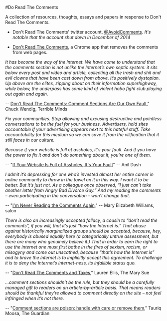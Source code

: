 #Do Read The Comments

A collection of resources, thoughts, essays and papers in response to Don't Read The Comments. 

* Don't Read The Comments' twitter account, [@AvoidComments](https://twitter.com/avoidcomments). *It's notable that the account shut down in December of 2014*

* [Don't Read The Comments](https://chrome.google.com/webstore/detail/dont-read-the-comments/nlhmhpppjnlbdfgebinkgjiljipnejbe?hl=en"), a Chrome app that removes the comments from web pages.


*It has become the way of the Internet. We have come to understand that the comments section is not unlike the Internet’s own septic system: it sits below every post and video and article, collecting all the trash and shit and evil clowns that have been cast down from above. It’s positively dystopian. Up above are the elites, zipping about on their information superhighway, while below, the underpass has some kind of violent hobo fight club playing out again and again.* 

-- [Don't Read The Comments: Comment Sections Are Our Own Fault](http://terribleminds.com/ramble/2015/04/21/dont-read-the-comments-comment-sections-are-our-own-fault/)," Chuck Wendig, Terrible Minds

*Fix your communities. Stop allowing and excusing destructive and pointless conversations to be the fuel for your business. Advertisers, hold sites accountable if your advertising appears next to this hateful stuff. Take accountability for this medium so we can save it from the vilification that it still faces in our culture.*

*Because if your website is full of assholes, it's your fault. And if you have the power to fix it and don't do something about it, you're one of them.*

-- "[If Your Website Is Full of Assholes, It's Your Fault](http://dashes.com/anil/2011/07/if-your-websites-full-of-assholes-its-your-fault.html)" -- Anil Dash  

*I admit it’s depressing for one who’s invested almost her entire career in online community to throw in the towel on it in this way. I want it to be better. But it’s just not. As a colleague once observed, “I just can’t take another letter from Angry Bad Divorce Guy.” And my reading the comments – even participating in the conversation – won’t change that.*

-- "[I'm Never Reading the Comments Again](http://www.salon.com/2012/10/25/im_never_reading_the_comments_again/)," -- Mary Elizabeth Williams, salon

*There is also an increasingly accepted fallacy, a cousin to “don’t read the comments”, if you will, that it’s just “how the Internet is.” That abuse against historically marginalized groups should be accepted, because, hey, everybody is abused equally here (a categorically untrue assessment, but there are many who genuinely believe it.) That in order to earn the right to use the internet one must first bathe in the fires of sexism, racism, or misogyny and come out unscathed, because “that’s how the Internet is” and to brave the Internet is to implicitly accept this agreement. To challenge it is to deny the Internet’s Internet-ness, its infallible status quo.*

-- "[Don't Read The Comments and Taxes](http://www.themarysue.com/dont-read-the-comments/)," Lauren Ellis, The Mary Sue

*...comment sections shouldn’t be the rule, but they should be a carefully managed gift to readers on an article-by-article basis. That means readers should be thankful they’re allowed to comment directly on the site – not feel infringed when it’s not there.*

-- "[Comment sections are poison: handle with care or remove them](http://www.theguardian.com/science/brain-flapping/2014/sep/12/comment-sections-toxic-moderation)," Tauriq Moosa, The Guardian


